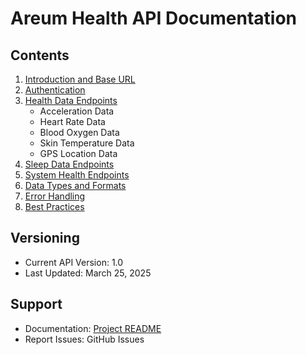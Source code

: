 # Areum Health API Documentation

## Contents

1. [Introduction and Base URL](01-introduction.md)
2. [Authentication](02-authentication.md)
3. [Health Data Endpoints](03-health-data-endpoints.md)
   - Acceleration Data
   - Heart Rate Data
   - Blood Oxygen Data
   - Skin Temperature Data
   - GPS Location Data
4. [Sleep Data Endpoints](04-sleep-data-endpoints.md)
5. [System Health Endpoints](05-system-health-endpoints.md)
6. [Data Types and Formats](06-data-types.md)
7. [Error Handling](07-error-handling.md)
8. [Best Practices](08-best-practices.md)

## Versioning

- Current API Version: 1.0
- Last Updated: March 25, 2025

## Support

- Documentation: [Project README](README.md)
- Report Issues: GitHub Issues